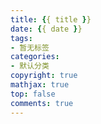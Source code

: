 ```yaml
---
title: {{ title }}
date: {{ date }}
tags:
- 暂无标签
categories:
- 默认分类
copyright: true
mathjax: true
top: false
comments: true
---
```

